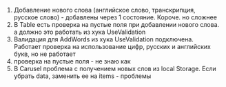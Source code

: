 1. Добавление нового слова (английское слово, транскрипция, русское слово) -
   добавлены через 1 состояние. Короче. но сложнее
2. В Table есть проверка на пустые поля при добавлении нового слова. а должно это работать из хука UseValidation
3. Валидация для AddWords из хука UseValidation подключена. Работает проверка на использование цифр, русских и английских букв, но не работает
4. проверка на пустые поля - не знаю как
5. В Carusel проблема с получением новых слов из local Storage. Если убрать data, заменить ее на items - проблемы
